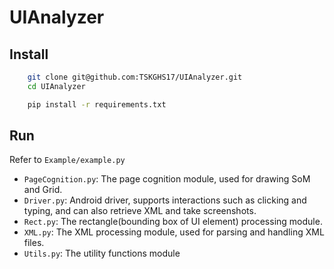 # UIAnalyzer

## Install

```sh
    git clone git@github.com:TSKGHS17/UIAnalyzer.git
    cd UIAnalyzer
```

```sh
    pip install -r requirements.txt
```

## Run

Refer to `Example/example.py`

- `PageCognition.py`: The page cognition module, used for drawing SoM and Grid.
- `Driver.py`: Android driver, supports interactions such as clicking and typing, and can also retrieve XML and take screenshots.
- `Rect.py`: The rectangle(bounding box of UI element) processing module.
- `XML.py`: The XML processing module, used for parsing and handling XML files.
- `Utils.py`: The utility functions module
